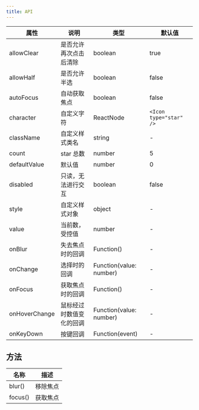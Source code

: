 ```yaml
---
title: API
---
```


| 属性 | 说明 | 类型 | 默认值 |
| --- | --- | --- | --- |
| allowClear | 是否允许再次点击后清除 | boolean | true |
| allowHalf | 是否允许半选 | boolean | false |
| autoFocus | 自动获取焦点 | boolean | false |
| character | 自定义字符 | ReactNode | `<Icon type="star" />` |
| className | 自定义样式类名 | string | - |
| count | star 总数 | number | 5 |
| defaultValue | 默认值 | number | 0 |
| disabled | 只读，无法进行交互 | boolean | false |
| style | 自定义样式对象 | object | - |
| value | 当前数，受控值 | number | - |
| onBlur | 失去焦点时的回调 | Function() | - |
| onChange | 选择时的回调 | Function(value: number) | - |
| onFocus | 获取焦点时的回调 | Function() | - |
| onHoverChange | 鼠标经过时数值变化的回调 | Function(value: number) | - |
| onKeyDown | 按键回调 | Function(event) | - |

## 方法

| 名称 | 描述 |
| --- | --- |
| blur() | 移除焦点 |
| focus() | 获取焦点 |
